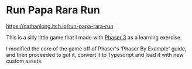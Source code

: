 # Run Papa Rara Run

https://nathanlong.itch.io/run-papa-rara-run

This is a silly little game that I made with [Phaser 3](https://phaser.io/) as a learning exercise.

I modified the core of the game off of Phaser's 'Phaser By Example' guide, and then proceeded to gut it, convert it to Typescript and load it with new custom assets.

